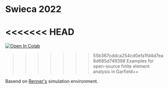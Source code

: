 # Swieca 2022

<<<<<<< HEAD
=======
[![Open In Colab](https://colab.research.google.com/assets/colab-badge.svg)](https://colab.research.google.com/github/badarots/swieca22/)

>>>>>>> 55b367cddca254cd0efa1fd4d7ea8d685d749398
Examples for open-source finite element analysis in Garfield++

Basend on [Renner's](https://github.com/jerenner/garfieldfem) simulation environment.
